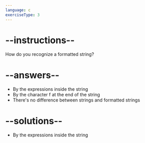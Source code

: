 ```yaml
---
language: c
exerciseType: 3
---
```


# --instructions--

How do you recognize a formatted string?

# --answers--

- By the expressions inside the string
- By the character f at the end of the string
- There's no difference between strings and formatted strings

# --solutions--

- By the expressions inside the string
